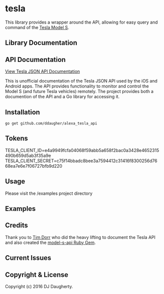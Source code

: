 # tesla

This library provides a wrapper around the API, allowing for easy query and command of the [Tesla Model S](https://www.teslamotors.com/models).

## Library Documentation

## API Documentation

[View Tesla JSON API Documentation](http://docs.timdorr.apiary.io/)

This is unofficial documentation of the Tesla JSON API used by the iOS and Android apps. 
The API provides functionality to monitor and control the Model S (and future Tesla vehicles) 
remotely. The project provides both a documention of the API and a Go library for accessing it.

## Installation

```
go get github.com/ddaugher/alexa_tesla_api
```

## Tokens

TESLA_CLIENT_ID=e4a9949fcfa04068f59abb5a658f2bac0a3428e4652315490b659d5ab3f35a9e
TESLA_CLIENT_SECRET=c75f14bbadc8bee3a7594412c31416f8300256d7668ea7e6e7f06727bfb9d220

## Usage

Please visit the /examples project directory

## Examples

## Credits

Thank you to [Tim Dorr](https://github.com/timdorr) who did the heavy lifting to document the Tesla API and also created the [model-s-api Ruby Gem](https://github.com/timdorr/model-s-api).

## Current Issues

## Copyright & License

Copyright (c) 2016 DJ Daugherty.
